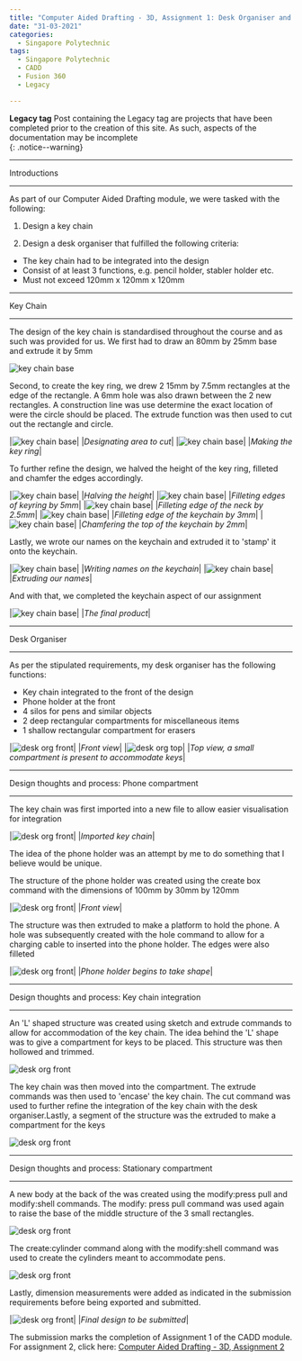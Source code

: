 ```yaml
---
title: "Computer Aided Drafting - 3D, Assignment 1: Desk Organiser and Name Tag"
date: "31-03-2021"
categories:
  - Singapore Polytechnic
tags:
  - Singapore Polytechnic
  - CADD
  - Fusion 360
  - Legacy

---
```

**Legacy tag** Post containing the Legacy tag are projects that have been completed prior to the creation of this site. As such, aspects of the documentation may be incomplete   
{: .notice--warning}

***

Introductions

***

As part of our Computer Aided Drafting module, we were tasked with the following:
1. Design a key chain

2. Design a desk organiser that fulfilled the following criteria: 
  - The key chain had to be integrated into the design 
  - Consist of at least 3 functions, e.g. pencil holder, stabler holder etc.
  - Must not exceed 120mm x 120mm x 120mm

***

Key Chain

***

The design of the key chain is standardised throughout the course and as such was provided for us.  We first had to draw an 80mm by 25mm base and extrude it by 5mm

![key chain base](/assets/images/2021-03-31-sp-cadd-3d-pt1/keychain_pt1.png)


Second, to create the key ring, we drew 2 15mm by 7.5mm rectangles at the edge of the rectangle. A 6mm hole was also drawn between the 2 new rectangles. A construction line was use determine the exact location of were the circle should be placed. The extrude function was then used to cut out the rectangle and circle.

|![key chain base](/assets/images/2021-03-31-sp-cadd-3d-pt1/keychain_pt2.png)|
|<em>Designating area to cut</em>|
|![key chain base](/assets/images/2021-03-31-sp-cadd-3d-pt1/keychain_pt3.png)|
|<em>Making the key ring</em>|

To further refine the design, we halved the height of the key ring, filleted and chamfer the edges accordingly.

|![key chain base](/assets/images/2021-03-31-sp-cadd-3d-pt1/keychain_pt4.png)|
|<em>Halving the height</em>|
|![key chain base](/assets/images/2021-03-31-sp-cadd-3d-pt1/keychain_pt5.png)|
|<em>Filleting edges of keyring by 5mm</em>|
|![key chain base](/assets/images/2021-03-31-sp-cadd-3d-pt1/keychain_pt6.png)|
|<em>Filleting edge of the neck by 2.5mm</em>|
|![key chain base](/assets/images/2021-03-31-sp-cadd-3d-pt1/keychain_pt7.png)|
|<em>Filleting edge of the keychain by 3mm</em>|
|![key chain base](/assets/images/2021-03-31-sp-cadd-3d-pt1/keychain_pt8.png)|
|<em>Chamfering the top of the keychain by 2mm</em>|

Lastly, we wrote our names on the keychain and extruded it to 'stamp' it onto the keychain.

|![key chain base](/assets/images/2021-03-31-sp-cadd-3d-pt1/keychain_pt9.png)|
|<em>Writing names on the keychain</em>|
|![key chain base](/assets/images/2021-03-31-sp-cadd-3d-pt1/keychain_pt10.png)|
|<em>Extruding our names</em>|

And with that, we completed the keychain aspect of our assignment

|![key chain base](/assets/images/2021-03-31-sp-cadd-3d-pt1/keychain_pt_fin.png)|
|<em>The final product</em>|

***

Desk Organiser

***

As per the stipulated requirements, my desk organiser has the following functions:
- Key chain integrated to the front of the design
- Phone holder at the front
- 4 silos for pens and similar objects 
- 2 deep rectangular compartments for miscellaneous items
- 1 shallow rectangular compartment for erasers

|![desk org front](/assets/images/2021-03-31-sp-cadd-3d-pt2/desk_org_pt_fin.png)|
|<em>Front view</em>|
|![desk org top](/assets/images/2021-03-31-sp-cadd-3d-pt2/desk_org_pt_fin2.png)|
|<em>Top view, a small compartment is present to accommodate keys</em>|

***

Design thoughts and process: Phone compartment

***

The key chain was first imported into a new file to allow easier visualisation for integration

|![desk org front](/assets/images/2021-03-31-sp-cadd-3d-pt2/desk_org_pt1.png)|
|<em>Imported key chain</em>|


The idea of the phone holder was an attempt by me to do something that I believe would be unique.

The structure of the phone holder was created using the create box command with the dimensions of 100mm by 30mm by 120mm

|![desk org front](/assets/images/2021-03-31-sp-cadd-3d-pt2/desk_org_pt2.png)|
|<em>Front view</em>|

The structure was then extruded to make a platform to hold the phone. A hole was subsequently created with the hole command to allow for a charging cable to inserted into the phone holder. The edges were also filleted

|![desk org front](/assets/images/2021-03-31-sp-cadd-3d-pt2/desk_org_pt3.png)|
|<em>Phone holder begins to take shape</em>|

***

Design thoughts and process: Key chain integration

***
An 'L' shaped structure was created using sketch and extrude commands to allow for accommodation of the key chain. The idea behind the 'L' shape was to give a compartment for keys to be placed. This structure was then hollowed and trimmed. 

![desk org front](/assets/images/2021-03-31-sp-cadd-3d-pt2/desk_org_pt4.png)

The key chain was then moved into the compartment. The extrude commands was then used to 'encase' the key chain. The cut command was used to further refine the integration of the key chain with the desk organiser.Lastly, a segment of the structure was the extruded to make a compartment for the keys  

![desk org front](/assets/images/2021-03-31-sp-cadd-3d-pt2/desk_org_pt5.png)

***

Design thoughts and process: Stationary compartment

***
A new body at the back of the was created using the modify:press pull and modify:shell commands. The modify: press pull command was used again to raise the base of the middle structure of the 3 small rectangles.

![desk org front](/assets/images/2021-03-31-sp-cadd-3d-pt2/desk_org_pt6.png)

The create:cylinder command along with the modify:shell command was used to create the cylinders meant to accommodate pens.

![desk org front](/assets/images/2021-03-31-sp-cadd-3d-pt2/desk_org_pt7.png)

Lastly, dimension measurements were added as indicated in the submission requirements before being exported and submitted.

|![desk org front](/assets/images/2021-03-31-sp-cadd-3d-pt2/desk_org_pt_fin.png)|
|<em>Final design to be submitted</em>|

The submission marks the completion of Assignment 1 of the CADD module. For assignment 2, click here: <a href="https://khkhiu.github.io/singapore%20polytechnic/sp-cadd-3d-A2/">Computer Aided Drafting - 3D, Assignment 2</a>

